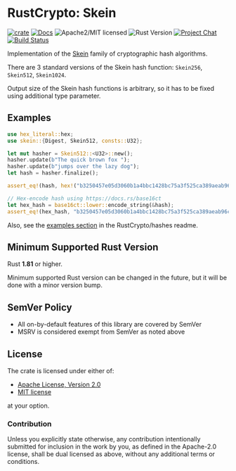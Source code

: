 # RustCrypto: Skein

[![crate][crate-image]][crate-link]
[![Docs][docs-image]][docs-link]
![Apache2/MIT licensed][license-image]
![Rust Version][rustc-image]
[![Project Chat][chat-image]][chat-link]
[![Build Status][build-image]][build-link]

Implementation of the [Skein] family of cryptographic hash algorithms.

There are 3 standard versions of the Skein hash function: `Skein256`, `Skein512`, `Skein1024`.

Output size of the Skein hash functions is arbitrary, so it has to be
fixed using additional type parameter.

## Examples

```rust
use hex_literal::hex;
use skein::{Digest, Skein512, consts::U32};

let mut hasher = Skein512::<U32>::new();
hasher.update(b"The quick brown fox ");
hasher.update(b"jumps over the lazy dog");
let hash = hasher.finalize();

assert_eq!(hash, hex!("b3250457e05d3060b1a4bbc1428bc75a3f525ca389aeab96cfa34638d96e492a"));

// Hex-encode hash using https://docs.rs/base16ct
let hex_hash = base16ct::lower::encode_string(&hash);
assert_eq!(hex_hash, "b3250457e05d3060b1a4bbc1428bc75a3f525ca389aeab96cfa34638d96e492a");
```

Also, see the [examples section] in the RustCrypto/hashes readme.

## Minimum Supported Rust Version

Rust **1.81** or higher.

Minimum supported Rust version can be changed in the future, but it will be
done with a minor version bump.

## SemVer Policy

- All on-by-default features of this library are covered by SemVer
- MSRV is considered exempt from SemVer as noted above

## License

The crate is licensed under either of:

* [Apache License, Version 2.0](http://www.apache.org/licenses/LICENSE-2.0)
* [MIT license](http://opensource.org/licenses/MIT)

at your option.

### Contribution

Unless you explicitly state otherwise, any contribution intentionally submitted
for inclusion in the work by you, as defined in the Apache-2.0 license, shall be
dual licensed as above, without any additional terms or conditions.

[//]: # (badges)

[crate-image]: https://img.shields.io/crates/v/skein.svg
[crate-link]: https://crates.io/crates/skein
[docs-image]: https://docs.rs/skein/badge.svg
[docs-link]: https://docs.rs/skein/
[license-image]: https://img.shields.io/badge/license-Apache2.0/MIT-blue.svg
[rustc-image]: https://img.shields.io/badge/rustc-1.81+-blue.svg
[chat-image]: https://img.shields.io/badge/zulip-join_chat-blue.svg
[chat-link]: https://rustcrypto.zulipchat.com/#narrow/stream/260041-hashes
[build-image]: https://github.com/RustCrypto/hashes/workflows/skein/badge.svg?branch=master
[build-link]: https://github.com/RustCrypto/hashes/actions?query=workflow%3Askein

[//]: # (general links)

[Skein]: https://schneier.com/academic/skein
[examples section]: https://github.com/RustCrypto/hashes#Examples

